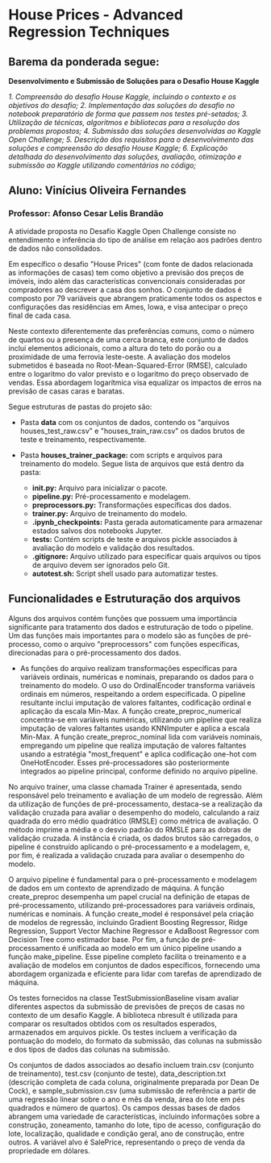 # House Prices - Advanced Regression Techniques

## Barema da ponderada segue:

**Desenvolvimento e Submissão de Soluções para o Desafio House Kaggle**

*1. Compreensão do desafio House Kaggle, incluindo o contexto e os objetivos do desafio;*
*2. Implementação das soluções do desafio no notebook preparatório de forma que passem nos testes pré-setados;*
*3. Utilização de técnicas, algoritmos e bibliotecas para a resolução dos problemas propostos;*
*4. Submissão das soluções desenvolvidas ao Kaggle Open Challenge;*
*5. Descrição dos requisitos para o desenvolvimento das soluções e compreensão do desafio House Kaggle;*
*6. Explicação detalhada do desenvolvimento das soluções, avaliação, otimização e submissão ao Kaggle utilizando comentários no código;*

## Aluno: Vinícius Oliveira Fernandes
### Professor: Afonso Cesar Lelis Brandão

A atividade proposta no Desafio Kaggle Open Challenge consiste no entendimento e inferência do tipo de análise em relação aos padrões dentro de dados não consolidados.

Em específico o desafio "House Prices" (com fonte de dados relacionada as informações de casas) tem como objetivo a previsão dos preços de imóveis, indo além das características convencionais consideradas por compradores ao descrever a casa dos sonhos. O conjunto de dados é composto por 79 variáveis que abrangem praticamente todos os aspectos e configurações das residências em Ames, Iowa, e visa antecipar o preço final de cada casa. 

Neste contexto diferentemente das preferências comuns, como o número de quartos ou a presença de uma cerca branca, este conjunto de dados inclui elementos adicionais, como a altura do teto do porão ou a proximidade de uma ferrovia leste-oeste. A avaliação dos modelos submetidos é baseada no Root-Mean-Squared-Error (RMSE), calculado entre o logaritmo do valor previsto e o logaritmo do preço observado de vendas. Essa abordagem logarítmica visa equalizar os impactos de erros na previsão de casas caras e baratas.

Segue estruturas de pastas do projeto são: 

- Pasta **data** com os conjuntos de dados, contendo os "arquivos houses_test_raw.csv" e "houses_train_raw.csv" os dados brutos de teste e treinamento, respectivamente.
- Pasta **houses_trainer_package:** com scripts e arquivos para treinamento do modelo. Segue lista de arquivos que está dentro da pasta:

    - **__init__.py:** Arquivo para inicializar o pacote.
    - **pipeline.py:** Pré-processamento e modelagem.
    - **preprocessors.py:** Transformações específicas dos dados.
    - **trainer.py:** Arquivo de treinamento do modelo.
    - **.ipynb_checkpoints:** Pasta gerada automaticamente para armazenar estados salvos dos notebooks Jupyter.
    - **tests:** Contém scripts de teste e arquivos pickle associados à avaliação do modelo e validação dos resultados.
    - **.gitignore:** Arquivo utilizado para especificar quais arquivos ou tipos de arquivo devem ser ignorados pelo Git.
    - **autotest.sh:** Script shell usado para automatizar testes.

## Funcionalidades e Estruturação dos arquivos

Alguns dos arquivos contém funções que possuem uma importância significante para tratamento dos dados e estruturação de todo o pipeline. Um das funções mais importantes para o modelo são as funções de pré-processo, como o arquivo "preprocessors" com funções específicas, direcionadas para o pré-processamento dos dados. 

- As funções do arquivo realizam transformações específicas para variáveis ordinais, numéricas e nominais, preparando os dados para o treinamento do modelo. O uso do OrdinalEncoder transforma variáveis ordinais em números, respeitando a ordem especificada. O pipeline resultante inclui imputação de valores faltantes, codificação ordinal e aplicação da escala Min-Max. A função create_preproc_numerical concentra-se em variáveis numéricas, utilizando um pipeline que realiza imputação de valores faltantes usando KNNImputer e aplica a escala Min-Max. A função create_preproc_nominal lida com variáveis nominais, empregando um pipeline que realiza imputação de valores faltantes usando a estratégia "most_frequent" e aplica codificação one-hot com OneHotEncoder. Esses pré-processadores são posteriormente integrados ao pipeline principal, conforme definido no arquivo pipeline.

No arquivo trainer, uma classe chamada Trainer é apresentada, sendo responsável pelo treinamento e avaliação de um modelo de regressão. Além da utilização de funções de pré-processamento, destaca-se a realização da validação cruzada para avaliar o desempenho do modelo, calculando a raiz quadrada do erro médio quadrático (RMSLE) como métrica de avaliação. O método imprime a média e o desvio padrão do RMSLE para as dobras de validação cruzada. A instância é criada, os dados brutos são carregados, o pipeline é construído aplicando o pré-processamento e a modelagem, e, por fim, é realizada a validação cruzada para avaliar o desempenho do modelo.

O arquivo pipeline é fundamental para o pré-processamento e modelagem de dados em um contexto de aprendizado de máquina. A função create_preproc desempenha um papel crucial na definição de etapas de pré-processamento, utilizando pré-processadores para variáveis ordinais, numéricas e nominais. A função create_model é responsável pela criação de modelos de regressão, incluindo Gradient Boosting Regressor, Ridge Regression, Support Vector Machine Regressor e AdaBoost Regressor com Decision Tree como estimador base. Por fim, a função de pré-processamento é unificada ao modelo em um único pipeline usando a função make_pipeline. Esse pipeline completo facilita o treinamento e a avaliação de modelos em conjuntos de dados específicos, fornecendo uma abordagem organizada e eficiente para lidar com tarefas de aprendizado de máquina.

Os testes fornecidos na classe TestSubmissionBaseline visam avaliar diferentes aspectos da submissão de previsões de preços de casas no contexto de um desafio Kaggle. A biblioteca nbresult é utilizada para comparar os resultados obtidos com os resultados esperados, armazenados em arquivos pickle. Os testes incluem a verificação da pontuação do modelo, do formato da submissão, das colunas na submissão e dos tipos de dados das colunas na submissão.

Os conjuntos de dados associados ao desafio incluem train.csv (conjunto de treinamento), test.csv (conjunto de teste), data_description.txt (descrição completa de cada coluna, originalmente preparada por Dean De Cock), e sample_submission.csv (uma submissão de referência a partir de uma regressão linear sobre o ano e mês da venda, área do lote em pés quadrados e número de quartos). Os campos dessas bases de dados abrangem uma variedade de características, incluindo informações sobre a construção, zoneamento, tamanho do lote, tipo de acesso, configuração do lote, localização, qualidade e condição geral, ano de construção, entre outros. A variável alvo é SalePrice, representando o preço de venda da propriedade em dólares.
